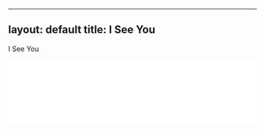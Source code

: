 
---
layout: default
title:  I See You
---


I See You


<iframe src="./i-see-you.html" style="width: 500px; height: 130px; border: 0px"></iframe>
